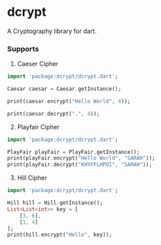 # dcrypt

A Cryptography library for dart.

### Supports

1. Caeser Cipher

```dart
import 'package:dcrypt/dcrypt.dart';

Caesar caesar = Caesar.getInstance();

print(caesar.encrypt("Hello World", 4));

print(caesar.decrypt(".", 4));
```

2. Playfair Cipher

```dart
import 'package:dcrypt/dcrypt.dart';

PlayFair playFair = PlayFair.getInstance();
print(playFair.encrypt("Hello World", "SARAH"));
print(playFair.decrypt("KHYFFLHPOI", "SARAH"));
```

3. Hill Cipher

```dart
import 'package:dcrypt/dcrypt.dart';

Hill hill = Hill.getInstance();
List<List<int>> key = [
    [3, 6],
    [1, 4]
];
print(hill.encrypt("Hello", key));
```
